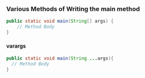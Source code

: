 ### Various Methods of Writing the main method

```java
public static void main(String[] args) {
    // Method Body
}
```

#### varargs
```java
public static void main(String ...args){
  // Method Body
}
```


